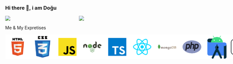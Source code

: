 ### Hi there 👋, i am Doğu
<div style="display:flex">
  <img align="left" width="47%" src="https://github-readme-stats.vercel.app/api/top-langs/?username=doguozgen" /> 
  <img align="left" width="48%" src="https://github-readme-stats.vercel.app/api?username=doguozgen&show_icons=true&theme=radical" /> 
</div>

<div style="display:flex;overflow:auto">
  <p style="border:none">Me & My Expretises</p>
</div>

<div style="display:flex">
  <img style="width:5rem;height:5rem" src="https://raw.githubusercontent.com/doguozgen/doguozgen/fafa3792eb3cd2712ff5fc347e19f1308c0c2529/html.svg">
  <img style="width:5rem;height:5rem" src="https://raw.githubusercontent.com/doguozgen/doguozgen/main/css.png">
  <img style="width:5rem;height:5rem" src="https://raw.githubusercontent.com/doguozgen/doguozgen/fafa3792eb3cd2712ff5fc347e19f1308c0c2529/javascript.svg">
  <img style="width:5rem;height:5rem" src="https://raw.githubusercontent.com/doguozgen/doguozgen/fafa3792eb3cd2712ff5fc347e19f1308c0c2529/nodejs.svg">
  <img style="width:5rem;height:5rem" src="https://raw.githubusercontent.com/doguozgen/doguozgen/aa68dfa8147194e25f34923ae34827b5b0f8cc80/typescript.svg">
  <img style="width:5rem;height:5rem" src="https://raw.githubusercontent.com/doguozgen/doguozgen/aa68dfa8147194e25f34923ae34827b5b0f8cc80/react.svg">
  <img style="width:5rem;height:5rem" src="https://raw.githubusercontent.com/doguozgen/doguozgen/fafa3792eb3cd2712ff5fc347e19f1308c0c2529/mongodb.svg">
  <img style="width:5rem;height:5rem" src="https://raw.githubusercontent.com/doguozgen/doguozgen/main/php.png">
  <img style="width:5rem;height:5rem" src="https://raw.githubusercontent.com/doguozgen/doguozgen/fafa3792eb3cd2712ff5fc347e19f1308c0c2529/android-studio.svg">
  <img style="width:5rem;height:5rem" src="https://raw.githubusercontent.com/doguozgen/doguozgen/fafa3792eb3cd2712ff5fc347e19f1308c0c2529/bash.svg">
  <img style="width:5rem;height:5rem" src="https://raw.githubusercontent.com/doguozgen/doguozgen/fafa3792eb3cd2712ff5fc347e19f1308c0c2529/firebase.svg">
  <img style="width:5rem;height:5rem" src="https://raw.githubusercontent.com/doguozgen/doguozgen/fafa3792eb3cd2712ff5fc347e19f1308c0c2529/laravel.svg">
  <img style="width:5rem;height:5rem" src="https://raw.githubusercontent.com/doguozgen/doguozgen/fafa3792eb3cd2712ff5fc347e19f1308c0c2529/mysql.svg">
  <img style="width:5rem;height:5rem" src="https://raw.githubusercontent.com/doguozgen/doguozgen/main/cpp.png">
  <img style="width:5rem;height:5rem" src="https://raw.githubusercontent.com/doguozgen/doguozgen/aa68dfa8147194e25f34923ae34827b5b0f8cc80/vscode.svg">
  <img style="width:5rem;height:5rem" src="https://raw.githubusercontent.com/doguozgen/doguozgen/aa68dfa8147194e25f34923ae34827b5b0f8cc80/redis.svg">
  <img style="width:5rem;height:5rem" src="https://raw.githubusercontent.com/doguozgen/doguozgen/dc76c13e85bb1bbd4d6892524c288b6d5ec67dc1/xampp.svg">
  <img style="width:5rem;height:5rem" src="https://raw.githubusercontent.com/doguozgen/doguozgen/dc76c13e85bb1bbd4d6892524c288b6d5ec67dc1/linux.svg">
</div>
